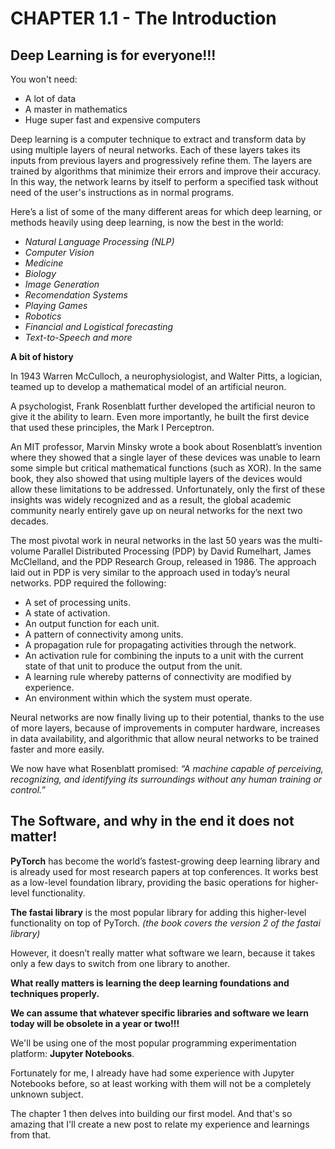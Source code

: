 # CHAPTER 1.1 - The Introduction

## Deep Learning is for everyone!!!

You won't need:
- A lot of data
- A master in mathematics
- Huge super fast and expensive computers

Deep learning is a computer technique to extract and transform data by using multiple layers of neural networks. 
Each of these layers takes its inputs from previous layers and progressively refine them.
The layers are trained by algorithms that minimize their errors and improve their accuracy. 
In this way, the network learns by itself to perform a specified task without need of the user's instructions as in normal programs.

Here’s a list of some of the many different areas for which deep learning, or methods heavily using deep learning, is now the best in the world:
- *Natural Language Processing (NLP)*
- *Computer Vision*
- *Medicine*
- *Biology*
- *Image Generation*
- *Recomendation Systems*
- *Playing Games*
- *Robotics*
- *Financial and Logistical forecasting*
- *Text-to-Speech and more*

**A bit of history**

In 1943 Warren McCulloch, a neurophysiologist, and Walter Pitts, a logician, teamed up to develop a mathematical model of an artificial neuron.

A psychologist, Frank Rosenblatt further developed the artificial neuron to give it the ability to learn. 
Even more importantly, he built the first device that used these principles, the Mark I Perceptron.

An MIT professor, Marvin Minsky wrote a book about Rosenblatt’s invention where they showed that a single layer of these devices was unable to learn
some simple but critical mathematical functions (such as XOR). 
In the same book, they also showed that using multiple layers of the devices would allow these limitations to be addressed. 
Unfortunately, only the first of these insights was widely recognized and as a result, the global academic community nearly entirely gave up on neural networks 
for the next two decades.

The most pivotal work in neural networks in the last 50 years was the multi-volume Parallel Distributed Processing (PDP) by David Rumelhart, 
James McClelland, and the PDP Research Group, released in 1986.
The approach laid out in PDP is very similar to the approach used in today’s neural networks.
PDP required the following: 
- A set of processing units.
- A state of activation.
- An output function for each unit.
- A pattern of connectivity among units.
- A propagation rule for propagating activities through the network.
- An activation rule for combining the inputs to a unit with the current state of that unit to produce the output from the unit.
- A learning rule whereby patterns of connectivity are modified by experience.
- An environment within which the system must operate.

Neural networks are now finally living up to their potential, thanks to the use of more layers, because of improvements in computer hardware, 
increases in data availability, and algorithmic that allow neural networks to be trained faster and more easily. 

We now have what Rosenblatt promised: 
*“A machine capable of perceiving, recognizing, and identifying its surroundings without any human training or control.”*

## The Software, and why in the end it does not matter! ##

**PyTorch** has become the world’s fastest-growing deep learning library and is already used for most research papers at top conferences.
It works best as a low-level foundation library, providing the basic operations for higher-level functionality.

**The fastai library** is the most popular library for adding this higher-level functionality on top of PyTorch.
*(the book covers the version 2 of the fastai library)* 

However, it doesn’t really matter what software we learn, because it takes only a few days to switch from one library to another.

**What really matters is learning the deep learning foundations and techniques properly.**

**We can assume that whatever specific libraries and software we learn today will be obsolete in a year or two!!!**

We'll be using one of the most popular programming experimentation platform: **Jupyter Notebooks**.

Fortunately for me, I already have had some experience with Jupyter Notebooks before, so at least working with them will not be a completely unknown subject.

The chapter 1 then delves into building our first model. And that's so amazing that I'll create a new post to relate my experience and learnings from that.


